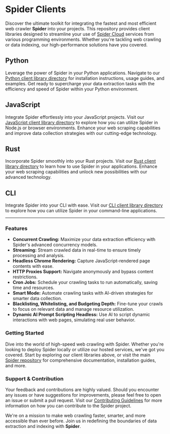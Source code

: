 # Spider Clients

Discover the ultimate toolkit for integrating the fastest and most efficient web crawler **Spider** into your projects. This repository provides client libraries designed to streamline your use of [Spider Cloud](https://spider.cloud) services from various programming environments. Whether you're tackling web crawling or data indexing, our high-performance solutions have you covered.

## Python

Leverage the power of Spider in your Python applications. Navigate to our [Python client library directory](./python/) for installation instructions, usage guides, and examples. Get ready to supercharge your data extraction tasks with the efficiency and speed of Spider within your Python environment.

## JavaScript

Integrate Spider effortlessly into your JavaScript projects. Visit our [JavaScript client library directory](./javascript/) to explore how you can utilize Spider in Node.js or browser environments. Enhance your web scraping capabilities and improve data collection strategies with our cutting-edge technology.

## Rust

Incorporate Spider smoothly into your Rust projects. Visit our [Rust client library directory](./rust/) to learn how to use Spider in your applications. Enhance your web scraping capabilities and unlock new possibilities with our advanced technology.

## CLI

Integrate Spider into your CLI with ease. Visit our [CLI client library directory](./cli/) to explore how you can utilize Spider in your command-line applications.

---

### Features

- **Concurrent Crawling:** Maximize your data extraction efficiency with Spider's advanced concurrency models.
- **Streaming:** Stream crawled data in real-time to ensure timely processing and analysis.
- **Headless Chrome Rendering:** Capture JavaScript-rendered page contents with ease.
- **HTTP Proxies Support:** Navigate anonymously and bypass content restrictions.
- **Cron Jobs:** Schedule your crawling tasks to run automatically, saving time and resources.
- **Smart Mode:** Automate crawling tasks with AI-driven strategies for smarter data collection.
- **Blacklisting, Whitelisting, and Budgeting Depth:** Fine-tune your crawls to focus on relevant data and manage resource utilization.
- **Dynamic AI Prompt Scripting Headless:** Use AI to script dynamic interactions with web pages, simulating real user behavior.

### Getting Started

Dive into the world of high-speed web crawling with Spider. Whether you're looking to deploy Spider locally or utilize our hosted services, we've got you covered. Start by exploring our client libraries above, or visit the main [Spider repository](https://github.com/spider-rs/spider) for comprehensive documentation, installation guides, and more.

### Support & Contribution

Your feedback and contributions are highly valued. Should you encounter any issues or have suggestions for improvements, please feel free to open an issue or submit a pull request. Visit our [Contributing Guidelines](https://github.com/spider-rs/spider/blob/master/CONTRIBUTING.md) for more information on how you can contribute to the Spider project.

We're on a mission to make web crawling faster, smarter, and more accessible than ever before. Join us in redefining the boundaries of data extraction and indexing with **Spider**.
